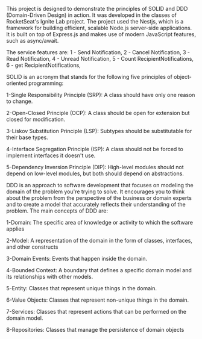 This project is designed to demonstrate the principles of SOLID and DDD (Domain-Driven Design) in action. It was developed in the classes of RocketSeat's Ignite Lab project. The project used the Nestjs, which is a framework for building efficient, scalable Node.js server-side applications. It is built on top of Express.js and makes use of modern JavaScript features, such as async/await.

The service features are:
1 - Send Notification,
2 - Cancel Notification,
3 - Read Notification,
4 - Unread Notification,
5 - Count RecipientNotifications,
6 - get RecipientNotifications,

SOLID is an acronym that stands for the following five principles of object-oriented programming:

1-Single Responsibility Principle (SRP): A class should have only one reason to change.

2-Open-Closed Principle (OCP): A class should be open for extension but closed for modification.

3-Liskov Substitution Principle (LSP): Subtypes should be substitutable for their base types.

4-Interface Segregation Principle (ISP): A class should not be forced to implement interfaces it doesn't use.

5-Dependency Inversion Principle (DIP): High-level modules should not depend on low-level modules, but both should depend on abstractions.

DDD is an approach to software development that focuses on modeling the domain of the problem you're trying to solve. It encourages you to think about the problem from the perspective of the business or domain experts and to create a model that accurately reflects their understanding of the problem. The main concepts of DDD are:

1-Domain: The specific area of knowledge or activity to which the software applies

2-Model: A representation of the domain in the form of classes, interfaces, and other constructs

3-Domain Events: Events that happen inside the domain.

4-Bounded Context: A boundary that defines a specific domain model and its relationships with other models.

5-Entity: Classes that represent unique things in the domain.

6-Value Objects: Classes that represent non-unique things in the domain.

7-Services: Classes that represent actions that can be performed on the domain model.

8-Repositories: Classes that manage the persistence of domain objects
